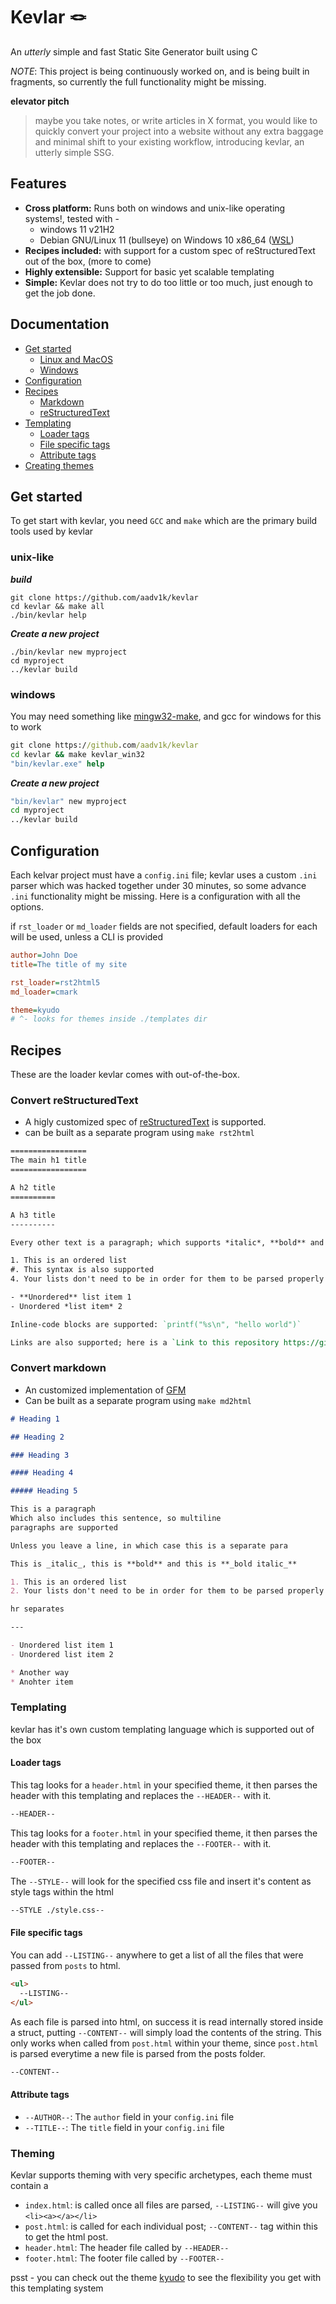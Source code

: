# Kevlar 🪢

An _utterly_ simple and fast Static Site Generator built using C

_NOTE_: This project is being continuously worked on, and is being built in fragments, so currently the full functionality might be missing.

**elevator pitch**

> maybe you take notes, or write articles in X format, you would like to quickly convert your project into a website without any extra baggage and minimal shift to your existing workflow, introducing kevlar, an utterly simple SSG.

## Features

- **Cross platform:** Runs both on windows and unix-like operating systems!, tested with -
  - windows 11 v21H2
  - Debian GNU/Linux 11 (bullseye) on Windows 10 x86_64 ([WSL](https://learn.microsoft.com/en-us/windows/wsl/))
- **Recipes included:** with support for a custom spec of reStructuredText out of the box, (more to come)
- **Highly extensible:** Support for basic yet scalable templating
- **Simple:** Kevlar does not try to do too little or too much, just enough to get the job done.

## Documentation

- [Get started](#get-started)
  - [Linux and MacOS](#unix-like)
  - [Windows](#windows)
- [Configuration](#configuration)
- [Recipes](#recipes)
  - [Markdown](#convert-markdown)
  - [reStructuredText](#convert-restructuredtext)
- [Templating](#templating)
  - [Loader tags](#loader-tags)
  - [File specific tags](#file-specific-tags)
  - [Attribute tags](#attribute-tags)
- [Creating themes](#theming)

## Get started

To get start with kevlar, you need `GCC` and `make` which are the primary build tools used by kevlar

### unix-like

**_build_**

```shell
git clone https://github.com/aadv1k/kevlar
cd kevlar && make all
./bin/kevlar help
```

**_Create a new project_**

```shell
./bin/kevlar new myproject
cd myproject
../kevlar build
```

### windows

You may need something like [mingw32-make](https://sourceforge.net/projects/mingw/files/MinGW/Extension/make/mingw32-make-3.80-3/), and gcc for windows for this to work

```cmd
git clone https://github.com/aadv1k/kevlar
cd kevlar && make kevlar_win32
"bin/kevlar.exe" help
```

**_Create a new project_**

```cmd
"bin/kevlar" new myproject
cd myproject
../kevlar build
```

## Configuration

Each kelvar project must have a `config.ini` file; kevlar uses a custom `.ini` parser which was hacked together under 30 minutes, so some advance `.ini` functionality might be missing. Here is a configuration with all the options.

if `rst_loader` or `md_loader` fields are not specified, default loaders for each will be used, unless a CLI is provided

```ini
author=John Doe
title=The title of my site

rst_loader=rst2html5
md_loader=cmark

theme=kyudo
# ^- looks for themes inside ./templates dir
```

## Recipes

These are the loader kevlar comes with out-of-the-box.

### Convert reStructuredText

- A higly customized spec of [reStructuredText](https://docutils.sourceforge.io/rst.html) is supported.
- can be built as a separate program using `make rst2html`

```rst
=================
The main h1 title
=================

A h2 title
==========

A h3 title
----------

Every other text is a paragraph; which supports *italic*, **bold** and ***bold italic*** text.

1. This is an ordered list
#. This syntax is also supported
4. Your lists don't need to be in order for them to be parsed properly

- **Unordered** list item 1
- Unordered *list item* 2

Inline-code blocks are supported: `printf("%s\n", "hello world")`

Links are also supported; here is a `Link to this repository https://github.com/aadv1k/kevlar`_
```

### Convert markdown

- An customized implementation of [GFM](https://github.github.com/gfm/)
- Can be built as a separate program using `make md2html`

```md
# Heading 1

## Heading 2

### Heading 3

#### Heading 4

##### Heading 5

This is a paragraph
Which also includes this sentence, so multiline
paragraphs are supported

Unless you leave a line, in which case this is a separate para

This is _italic_, this is **bold** and this is **_bold italic_**

1. This is an ordered list
2. Your lists don't need to be in order for them to be parsed properly

hr separates

---

- Unordered list item 1
- Unordered list item 2

* Another way
* Anohter item
```

### Templating

kevlar has it's own custom templating language which is supported out of the box

#### Loader tags

This tag looks for a `header.html` in your specified theme, it then parses the header with this templating and replaces the `--HEADER--` with it.

```html
--HEADER--
```

This tag looks for a `footer.html` in your specified theme, it then parses the header with this templating and replaces the `--FOOTER--` with it.

```html
--FOOTER--
```

The `--STYLE--` will look for the specified css file and insert it's content as style tags within the html

```html
--STYLE ./style.css--
```

#### File specific tags

You can add `--LISTING--` anywhere to get a list of all the files that were passed from `posts` to html.

```html
<ul>
  --LISTING--
</ul>
```

As each file is parsed into html, on success it is read internally stored inside a struct, putting `--CONTENT--` will simply load the contents of the string.
This only works when called from `post.html` within your theme, since `post.html` is parsed everytime a new file is parsed from the posts folder.

```html
--CONTENT--
```

#### Attribute tags

- `--AUTHOR--`: The `author` field in your `config.ini` file
- `--TITLE--`: The `title` field in your `config.ini` file

### Theming

Kevlar supports theming with very specific archetypes, each theme must contain a

- `index.html`: is called once all files are parsed, `--LISTING--` will give you `<li><a></a></li>`
- `post.html`: is called for each individual post; `--CONTENT--` tag within this to get the html post.
- `header.html`: The header file called by `--HEADER--`
- `footer.html`: The footer file called by `--FOOTER--`

psst - you can check out the theme [kyudo](https://github.com/aadv1k/kyudo) to see the flexibility you get with this templating system
